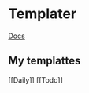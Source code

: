 # Templater
[Docs](https://silentvoid13.github.io/Templater/docs/)

## My templattes
[[Daily]]
[[Todo]]